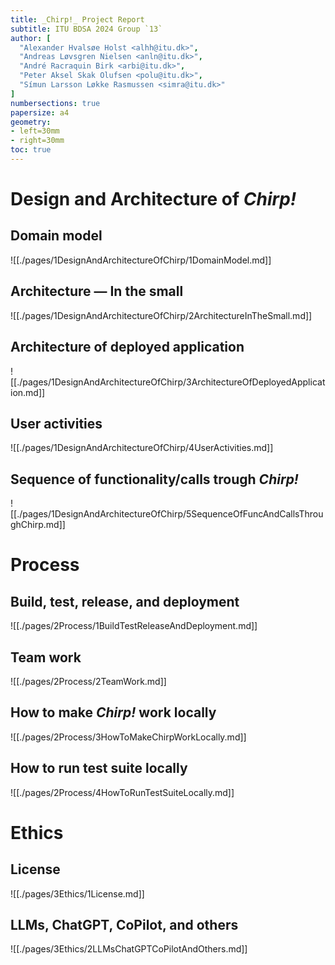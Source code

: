 ```yaml
---
title: _Chirp!_ Project Report
subtitle: ITU BDSA 2024 Group `13`
author: [
  "Alexander Hvalsøe Holst <alhh@itu.dk>",
  "Andreas Løvsgren Nielsen <anln@itu.dk>",
  "André Racraquin Birk <arbi@itu.dk>",
  "Peter Aksel Skak Olufsen <polu@itu.dk>",
  "Símun Larsson Løkke Rasmussen <simra@itu.dk>"
]
numbersections: true
papersize: a4
geometry:
- left=30mm 
- right=30mm
toc: true
---
```


# Design and Architecture of *Chirp!*

## Domain model
![[./pages/1DesignAndArchitectureOfChirp/1DomainModel.md]]

## Architecture — In the small
![[./pages/1DesignAndArchitectureOfChirp/2ArchitectureInTheSmall.md]]

## Architecture of deployed application
![[./pages/1DesignAndArchitectureOfChirp/3ArchitectureOfDeployedApplication.md]]

## User activities
![[./pages/1DesignAndArchitectureOfChirp/4UserActivities.md]]

## Sequence of functionality/calls trough *Chirp!*
![[./pages/1DesignAndArchitectureOfChirp/5SequenceOfFuncAndCallsThroughChirp.md]]

# Process

## Build, test, release, and deployment
![[./pages/2Process/1BuildTestReleaseAndDeployment.md]]

## Team work
![[./pages/2Process/2TeamWork.md]]

## How to make *Chirp!* work locally
![[./pages/2Process/3HowToMakeChirpWorkLocally.md]]

## How to run test suite locally
![[./pages/2Process/4HowToRunTestSuiteLocally.md]]

# Ethics

## License
![[./pages/3Ethics/1License.md]]

## LLMs, ChatGPT, CoPilot, and others
![[./pages/3Ethics/2LLMsChatGPTCoPilotAndOthers.md]]
